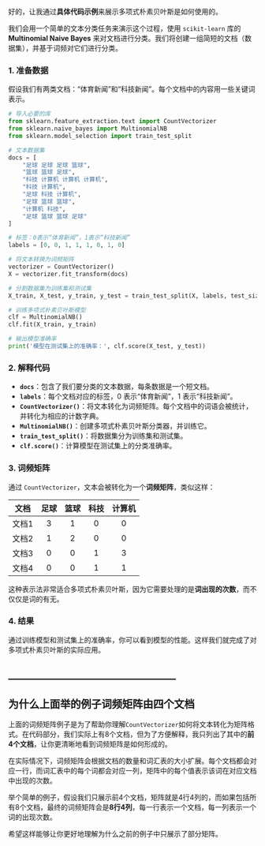好的，让我通过**具体代码示例**来展示多项式朴素贝叶斯是如何使用的。

我们会用一个简单的文本分类任务来演示这个过程，使用 `scikit-learn` 库的 **Multinomial Naive Bayes** 来对文档进行分类。我们将创建一组简短的文档（数据集），并基于词频对它们进行分类。

### 1. 准备数据

假设我们有两类文档：“体育新闻”和“科技新闻”。每个文档中的内容用一些关键词表示。

```python
# 导入必要的库
from sklearn.feature_extraction.text import CountVectorizer
from sklearn.naive_bayes import MultinomialNB
from sklearn.model_selection import train_test_split

# 文本数据集
docs = [
    "足球 足球 足球 篮球",
    "篮球 篮球 足球",
    "科技 计算机 计算机 计算机",
    "科技 计算机",
    "足球 科技 计算机",
    "足球 篮球 篮球",
    "计算机 科技",
    "足球 篮球 篮球 足球"
]

# 标签：0表示“体育新闻”，1表示“科技新闻”
labels = [0, 0, 1, 1, 1, 0, 1, 0]

# 将文本转换为词频矩阵
vectorizer = CountVectorizer()
X = vectorizer.fit_transform(docs)

# 分割数据集为训练集和测试集
X_train, X_test, y_train, y_test = train_test_split(X, labels, test_size=0.25, random_state=42)

# 训练多项式朴素贝叶斯模型
clf = MultinomialNB()
clf.fit(X_train, y_train)

# 输出模型准确率
print('模型在测试集上的准确率：', clf.score(X_test, y_test))
```

### 2. 解释代码

- **`docs`**：包含了我们要分类的文本数据，每条数据是一个短文档。
- **`labels`**：每个文档对应的标签，0 表示“体育新闻”，1 表示“科技新闻”。
- **`CountVectorizer()`**：将文本转化为词频矩阵。每个文档中的词语会被统计，并转化为相应的计数字典。
- **`MultinomialNB()`**：创建多项式朴素贝叶斯分类器，并训练它。
- **`train_test_split()`**：将数据集分为训练集和测试集。
- **`clf.score()`**：计算模型在测试集上的分类准确率。

### 3. 词频矩阵

通过 `CountVectorizer`，文本会被转化为一个**词频矩阵**，类似这样：

| 文档 | 足球 | 篮球 | 科技 | 计算机 |
| :---: | :-: | :-: | :-: | :-: |
| 文档1 |  3  |  1  |  0  |  0  |
| 文档2 |  1  |  2  |  0  |  0  |
| 文档3 |  0  |  0  |  1  |  3  |
| 文档4 |  0  |  0  |  1  |  1  |

这种表示法非常适合多项式朴素贝叶斯，因为它需要处理的是**词出现的次数**，而不仅仅是词的有无。

### 4. 结果

通过训练模型和测试集上的准确率，你可以看到模型的性能。这样我们就完成了对多项式朴素贝叶斯的实际应用。

## __________________________________
## 为什么上面举的例子词频矩阵由四个文档
上面的词频矩阵例子是为了帮助你理解`CountVectorizer`如何将文本转化为矩阵格式。在代码部分，我们实际上有8个文档，但为了方便解释，我只列出了其中的**前4个文档**，让你更清晰地看到词频矩阵是如何形成的。

在实际情况下，词频矩阵会根据文档的数量和词汇表的大小扩展。每个文档都会对应一行，而词汇表中的每个词都会对应一列，矩阵中的每个值表示该词在对应文档中出现的次数。

举个简单的例子，假设我们只展示前4个文档，矩阵就是4行4列的，而如果包括所有8个文档，最终的词频矩阵会是**8行4列**，每一行表示一个文档，每一列表示一个词的出现次数。

希望这样能够让你更好地理解为什么之前的例子中只展示了部分矩阵。
